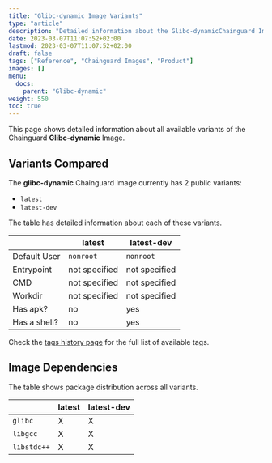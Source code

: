 ```yaml
---
title: "Glibc-dynamic Image Variants"
type: "article"
description: "Detailed information about the Glibc-dynamicChainguard Image variants"
date: 2023-03-07T11:07:52+02:00
lastmod: 2023-03-07T11:07:52+02:00
draft: false
tags: ["Reference", "Chainguard Images", "Product"]
images: []
menu:
  docs:
    parent: "Glibc-dynamic"
weight: 550
toc: true
---
```


This page shows detailed information about all available variants of the Chainguard **Glibc-dynamic** Image.

## Variants Compared
The **glibc-dynamic** Chainguard Image currently has 2 public variants: 

- `latest`
- `latest-dev`

The table has detailed information about each of these variants.

|              | latest        | latest-dev    |
|--------------|---------------|---------------|
| Default User | `nonroot`     | `nonroot`     |
| Entrypoint   | not specified | not specified |
| CMD          | not specified | not specified |
| Workdir      | not specified | not specified |
| Has apk?     | no            | yes           |
| Has a shell? | no            | yes           |

Check the [tags history page](/chainguard/chainguard-images/reference/glibc-dynamic/tags_history/) for the full list of available tags.
## Image Dependencies
The table shows package distribution across all variants.

|             | latest | latest-dev |
|-------------|--------|------------|
| `glibc`     | X      | X          |
| `libgcc`    | X      | X          |
| `libstdc++` | X      | X          |
